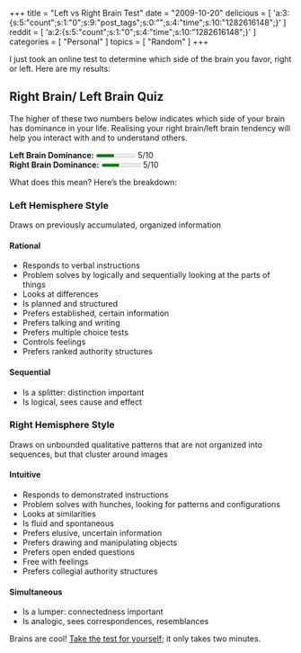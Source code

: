 +++
title = "Left vs Right Brain Test"
date = "2009-10-20"
delicious = [ 'a:3:{s:5:"count";s:1:"0";s:9:"post_tags";s:0:"";s:4:"time";s:10:"1282616148";}' ]
reddit = [ 'a:2:{s:5:"count";s:1:"0";s:4:"time";s:10:"1282616148";}' ]
categories = [ "Personal" ]
topics = [ "Random" ]
+++

I just took an online test to determine which side of the brain you favor, right or left. Here are my results:

<!--more-->

## Right Brain/ Left Brain Quiz

The higher of these two numbers below indicates which side of your brain has dominance in your life. Realising your right brain/left brain tendency will help you interact with and to understand others.

<div>
  <strong>Left Brain Dominance:</strong> <meter value="5" min="1" max="10">Left Brain Dominance</meter> 5/10
</div>

<div>
  <strong>Right Brain Dominance:</strong> <meter value="5" min="1" max="10">Right Brain Dominance</meter> 5/10
</div>

What does this mean? Here&#8217;s the breakdown:

### Left Hemisphere Style

Draws on previously accumulated, organized information 

#### Rational

* Responds to verbal instructions
* Problem solves by logically and sequentially looking at the parts of things
* Looks at differences
* Is planned and structured
* Prefers established, certain information
* Prefers talking and writing
* Prefers multiple choice tests
* Controls feelings
* Prefers ranked authority structures

#### Sequential

* Is a splitter: distinction important
* Is logical, sees cause and effect

### Right Hemisphere Style

Draws on unbounded qualitative patterns that are not organized into sequences, but that cluster around images

#### Intuitive

* Responds to demonstrated instructions
* Problem solves with hunches, looking for patterns and configurations
* Looks at similarities
* Is fluid and spontaneous
* Prefers elusive, uncertain information
* Prefers drawing and manipulating objects
* Prefers open ended questions
* Free with feelings
* Prefers collegial authority structures

#### Simultaneous

* Is a lumper: connectedness important
* Is analogic, sees correspondences, resemblances

Brains are cool! [Take the test for yourself](http://www.intelliscript.net/test_area/questionnaire/questionnaire.cgi?q=right_brain_left_brain_2); it only takes two minutes.
